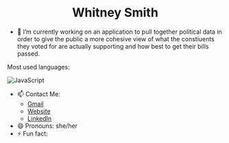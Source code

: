 <h1 align="center">Whitney Smith</h1>

- 🔭 I’m currently working on an application to pull together political data in order to give the public a more cohesive view of what the constiuents they voted for are actually supporting and how best to get their bills passed.

Most used languages:

<img src="https://img.shields.io/static/v1?message=JavaScript&color=yellow" alt="JavaScript"/>

- 📫 Contact Me: 
  - [Gmail](whitney.smith.lee@gmail.com)
  - [Website](whitneysmith.dev)
  - [LinkedIn](https://www.linkedin.com/in/whitneyleesmith/)
- 😄 Pronouns: she/her
- ⚡ Fun fact: 

